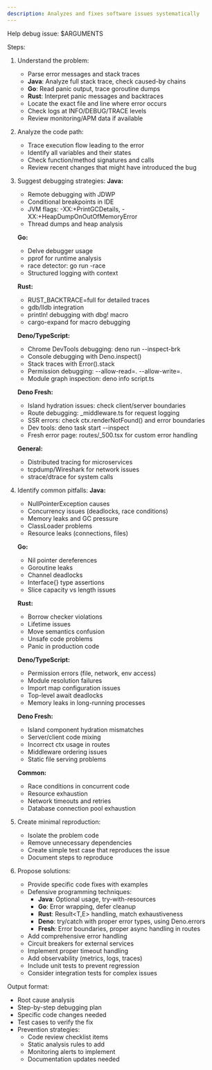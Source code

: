 ```yaml
---
description: Analyzes and fixes software issues systematically
---
```


Help debug issue: $ARGUMENTS

Steps:

1. Understand the problem:
   - Parse error messages and stack traces
   - **Java**: Analyze full stack trace, check caused-by chains
   - **Go**: Read panic output, trace goroutine dumps
   - **Rust**: Interpret panic messages and backtraces
   - Locate the exact file and line where error occurs
   - Check logs at INFO/DEBUG/TRACE levels
   - Review monitoring/APM data if available

2. Analyze the code path:
   - Trace execution flow leading to the error
   - Identify all variables and their states
   - Check function/method signatures and calls
   - Review recent changes that might have introduced the bug

3. Suggest debugging strategies:
   **Java:**
   - Remote debugging with JDWP
   - Conditional breakpoints in IDE
   - JVM flags: -XX:+PrintGCDetails, -XX:+HeapDumpOnOutOfMemoryError
   - Thread dumps and heap analysis

   **Go:**
   - Delve debugger usage
   - pprof for runtime analysis
   - race detector: go run -race
   - Structured logging with context

   **Rust:**
   - RUST_BACKTRACE=full for detailed traces
   - gdb/lldb integration
   - println! debugging with dbg! macro
   - cargo-expand for macro debugging

   **Deno/TypeScript:**
   - Chrome DevTools debugging: deno run --inspect-brk
   - Console debugging with Deno.inspect()
   - Stack traces with Error().stack
   - Permission debugging: --allow-read=. --allow-write=.
   - Module graph inspection: deno info script.ts

   **Deno Fresh:**
   - Island hydration issues: check client/server boundaries
   - Route debugging: \_middleware.ts for request logging
   - SSR errors: check ctx.renderNotFound() and error boundaries
   - Dev tools: deno task start --inspect
   - Fresh error page: routes/\_500.tsx for custom error handling

   **General:**
   - Distributed tracing for microservices
   - tcpdump/Wireshark for network issues
   - strace/dtrace for system calls

4. Identify common pitfalls:
   **Java:**
   - NullPointerException causes
   - Concurrency issues (deadlocks, race conditions)
   - Memory leaks and GC pressure
   - ClassLoader problems
   - Resource leaks (connections, files)

   **Go:**
   - Nil pointer dereferences
   - Goroutine leaks
   - Channel deadlocks
   - Interface{} type assertions
   - Slice capacity vs length issues

   **Rust:**
   - Borrow checker violations
   - Lifetime issues
   - Move semantics confusion
   - Unsafe code problems
   - Panic in production code

   **Deno/TypeScript:**
   - Permission errors (file, network, env access)
   - Module resolution failures
   - Import map configuration issues
   - Top-level await deadlocks
   - Memory leaks in long-running processes

   **Deno Fresh:**
   - Island component hydration mismatches
   - Server/client code mixing
   - Incorrect ctx usage in routes
   - Middleware ordering issues
   - Static file serving problems

   **Common:**
   - Race conditions in concurrent code
   - Resource exhaustion
   - Network timeouts and retries
   - Database connection pool exhaustion

5. Create minimal reproduction:
   - Isolate the problem code
   - Remove unnecessary dependencies
   - Create simple test case that reproduces the issue
   - Document steps to reproduce

6. Propose solutions:
   - Provide specific code fixes with examples
   - Defensive programming techniques:
     - **Java**: Optional usage, try-with-resources
     - **Go**: Error wrapping, defer cleanup
     - **Rust**: Result<T,E> handling, match exhaustiveness
     - **Deno**: try/catch with proper error types, using Deno.errors
     - **Fresh**: Error boundaries, proper async handling in routes
   - Add comprehensive error handling
   - Circuit breakers for external services
   - Implement proper timeout handling
   - Add observability (metrics, logs, traces)
   - Include unit tests to prevent regression
   - Consider integration tests for complex issues

Output format:

- Root cause analysis
- Step-by-step debugging plan
- Specific code changes needed
- Test cases to verify the fix
- Prevention strategies:
  - Code review checklist items
  - Static analysis rules to add
  - Monitoring alerts to implement
  - Documentation updates needed

